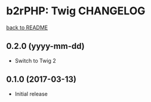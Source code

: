 b2rPHP: Twig CHANGELOG
======================

[back to README](README.md)

0.2.0 (yyyy-mm-dd)
------------------
- Switch to Twig 2

0.1.0 (2017-03-13)
------------------
- Initial release
